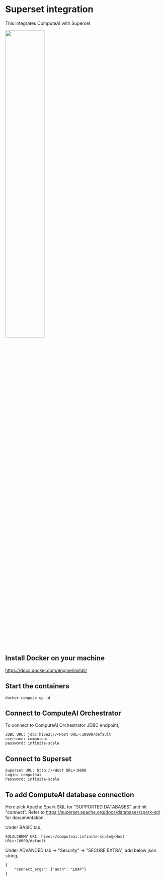 # Superset integration

This integrates ComputeAI with Superset

<div align="left">
      <a href="https://www.youtube.com/watch?v=6XZMiQaHa24">
         <img src="https://img.youtube.com/vi/6XZMiQaHa24/0.jpg" style="width:50%;">
      </a>
</div>

## Install Docker on your machine

https://docs.docker.com/engine/install/

## Start the containers

```{bash}
docker compose up -d
```

## Connect to ComputeAI Orchestrator

To connect to ComputeAI Orchestrator JDBC endpoint,

```{bash}
JDBC URL: jdbc:hive2://<Host URL>:10000/default
username: computeai
password: infinite-scale
```

## Connect to Superset

```
Superset URL: http://<Host URL>:8088
Login: computeai
Password: infinite-scale
```

## To add ComputeAI database connection

Here pick Apache Spark SQL for "SUPPORTED DATABASES" and hit "connect". Refer to https://superset.apache.org/docs/databases/spark-sql for documentation.

Under BASIC tab,

```
SQLALCHEMY URI: hive://computeai:infinite-scale@<Host URL>:10000/default
```

Under ADVANCED tab -> "Security" -> "SECURE EXTRA", add below json string,
```
{
    "connect_args": {"auth": "LDAP"}
}
```
